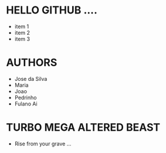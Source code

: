 HELLO GITHUB ....
===

* item 1
* item 2
* item 3

AUTHORS
===

* Jose da Silva
* Maria
* Joao
* Pedrinho
* Fulano Ai



TURBO MEGA ALTERED BEAST
===
* Rise from your grave ...
